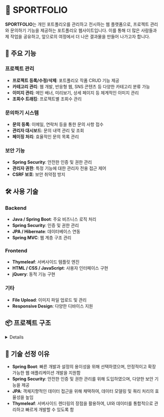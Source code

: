 # 🎨 SPORTFOLIO
**SPORTFOLIO**는 개인 포트폴리오를 관리하고 전시하는 웹 플랫폼으로, 프로젝트 관리와 문의하기 기능을 제공하는 포트폴리오 웹사이트입니다.
이를 통해 더 많은 사람들과 제 작업을 공유하고, 앞으로의 여정에서 더 나은 결과물을 만들어 나가고자 합니다.

## 🚀 주요 기능
### 프로젝트 관리
- **프로젝트 등록/수정/삭제**: 포트폴리오 작품 CRUD 기능 제공
- **카테고리 관리**: 웹 개발, 반응형 웹, SNS 콘텐츠 등 다양한 카테고리 분류 가능
- **이미지 관리**: 메인 배너, 미리보기, 상세 페이지 등 체계적인 이미지 관리
- **조회수 트래킹**: 프로젝트별 조회수 관리

### 문의하기 시스템
- **문의 등록**: 이메일, 연락처 등을 통한 문의 사항 접수
- **관리자 대시보드**: 문의 내역 관리 및 조회
- **페이징 처리**: 효율적인 문의 목록 관리

### 보안 기능
- **Spring Security**: 안전한 인증 및 권한 관리
- **관리자 권한**: 특정 기능에 대한 관리자 전용 접근 제어
- **CSRF 보호**: 보안 취약점 방지

## 🛠 사용 기술
### Backend
- **Java / Spring Boot**: 주요 비즈니스 로직 처리
- **Spring Security**: 인증 및 권한 관리
- **JPA / Hibernate**: 데이터베이스 연동
- **Spring MVC**: 웹 계층 구조 관리

### Frontend
- **Thymeleaf**: 서버사이드 템플릿 엔진
- **HTML / CSS / JavaScript**: 사용자 인터페이스 구현
- **jQuery**: 동적 기능 구현

### 기타
- **File Upload**: 이미지 파일 업로드 및 관리
- **Responsive Design**: 다양한 디바이스 지원

## 📦 프로젝트 구조
<details>
  <pre>
📂 src
 ├──📂 main
    ├──📂 java
    │   └──📂 com/portfolio/
    │       ├──📂 config/         # 설정 파일
    │       │   ├──📜 SecurityConfig.java        # 보안 설정
    │       │   └──📜 WebMvcConfig.java         # MVC 설정
    │       │
    │       ├──📂 constant/       # 상수 정의
    │       │   ├──📜 ProjectCategoryStatus.java # 프로젝트 카테고리 상수
    │       │   ├──📜 ProjectImgStatus.java     # 이미지 타입 상수
    │       │   ├──📜 ProjectStatus.java        # 프로젝트 상태 상수
    │       │   └──📜 Role.java                 # 사용자 권한 상수
    │       │
    │       ├──📂 controller/     # 컨트롤러
    │       │   ├──📜 AboutController.java      # About 페이지 컨트롤러
    │       │   ├──📜 InquiryController.java    # 문의하기 컨트롤러
    │       │   ├──📜 LoginController.java      # 로그인 컨트롤러
    │       │   ├──📜 MainController.java       # 메인 페이지 컨트롤러
    │       │   ├──📜 ProjectController.java    # 프로젝트 관리 컨트롤러
    │       │   └──📜 SearchController.java     # 검색 기능 컨트롤러
    │       │
    │       ├──📂 dto/           # 데이터 전송 객체
    │       │   ├──📜 InquiryDto.java          # 문의하기 DTO
    │       │   ├──📜 MemberDto.java           # 회원 정보 DTO
    │       │   ├──📜 ProjectDto.java          # 프로젝트 DTO
    │       │   └──📜 ProjectImgDto.java       # 프로젝트 이미지 DTO
    │       │
    │       ├──📂 entity/        # 엔티티 클래스
    │       │   ├──📜 BaseEntity.java          # 기본 엔티티
    │       │   ├──📜 BaseTimeEntity.java      # 시간 정보 엔티티
    │       │   ├──📜 Inquiry.java             # 문의하기 엔티티
    │       │   ├──📜 Member.java              # 회원 엔티티
    │       │   ├──📜 Project.java             # 프로젝트 엔티티
    │       │   └──📜 ProjectImg.java          # 프로젝트 이미지 엔티티
    │       │
    │       ├──📂 repository/    # 데이터 접근 계층
    │       │   ├──📜 InquiryRepository.java   # 문의하기 레포지토리
    │       │   ├──📜 MemberRepository.java    # 회원 레포지토리
    │       │   ├──📜 ProjectImgRepository.java # 프로젝트 이미지 레포지토리
    │       │   └──📜 ProjectRepository.java   # 프로젝트 레포지토리
    │       │
    │       └──📂 service/       # 비즈니스 로직
    │           ├──📜 FileService.java         # 파일 처리 서비스
    │           ├──📜 InquiryService.java      # 문의하기 서비스
    │           └──📜 ProjectService.java      # 프로젝트 관리 서비스
    │
    └──📂 resources/
        ├──📂 static/           # 정적 리소스
        │   ├──📂 css/
        │   │   ├──📜 about.css               # About 페이지 스타일
        │   │   ├──📜 common.css             # 공통 스타일
        │   │   ├──📜 inquiry.css            # 문의하기 페이지 스타일
        │   │   ├──📜 layout.css             # 레이아웃 스타일
        │   │   ├──📜 login.css              # 로그인 페이지 스타일
        │   │   ├──📜 main.css               # 메인 페이지 스타일
        │   │   ├──📜 project.css            # 프로젝트 페이지 스타일
        │   │   └──📜 search.css             # 검색 페이지 스타일
        │   │
        │   └──📂 js/
        │       ├──📜 about.js               # About 페이지 스크립트
        │       ├──📜 header.js              # 헤더 스크립트
        │       ├──📜 inquiry.js             # 문의하기 스크립트
        │       ├──📜 jquery.scrollUp.min.js # 스크롤업 플러그인
        │       └──📜 main.js                # 메인 페이지 스크립트
        │
        └──📂 templates/                     # Thymeleaf 템플릿
            ├──📜 about.html                 # About 페이지
            ├──📂 inquiry/
            │   ├──📜 inquiry.html           # 문의하기 페이지
            │   ├──📜 inquiryList.html       # 문의 목록 페이지
            │   └──📜 inquiryView.html       # 문의 상세 페이지
            ├──📜 login.html                 # 로그인 페이지
            ├──📜 main.html                  # 메인 페이지
            └──📂 projects/
                ├──📜 list.html              # 프로젝트 목록
                ├──📜 detail.html            # 프로젝트 상세
                └──📜 write.html             # 프로젝트 작성
  </pre>
</details>

## 💾 기술 선정 이유
- **Spring Boot**: 빠른 개발과 설정의 용이성을 위해 선택하였으며, 안정적이고 확장 가능한 웹 애플리케이션 개발을 지원함
- **Spring Security**: 안전한 인증 및 권한 관리를 위해 도입하였으며, 다양한 보안 기능을 제공
- **JPA**: 객체지향적인 데이터 접근을 위해 채택하여, 데이터 모델링 및 쿼리 처리의 효율성을 높임
- **Thymeleaf**: 서버사이드 렌더링의 장점을 활용하여, UI와 데이터를 통합적으로 관리하고 빠르게 개발할 수 있도록 함
